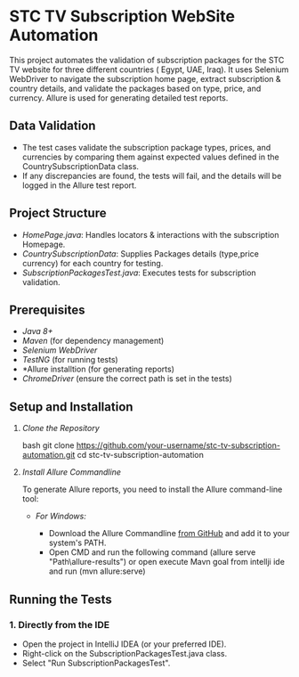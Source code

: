 # STC TV Subscription WebSite Automation

This project automates the validation of subscription packages for the STC TV website for three different countries (
Egypt, UAE, Iraq).
It uses Selenium WebDriver to navigate the subscription home page, extract subscription & country details, and validate
the packages based on type, price, and currency.
Allure is used for generating detailed test reports.

## Data Validation

- The test cases validate the subscription package types, prices, and currencies by comparing them against expected
  values defined in the CountrySubscriptionData class.
- If any discrepancies are found, the tests will fail, and the details will be logged in the Allure test report.

## Project Structure

- *HomePage.java*: Handles locators & interactions with the subscription Homepage.
- *CountrySubscriptionData*: Supplies Packages details (type,price currency) for each country for testing.
- *SubscriptionPackagesTest.java*: Executes tests for subscription validation.

## Prerequisites

- *Java 8+*
- *Maven* (for dependency management)
- *Selenium WebDriver*
- *TestNG* (for running tests)
- *Allure installtion (for generating reports)
- *ChromeDriver* (ensure the correct path is set in the tests)

## Setup and Installation

1. *Clone the Repository*

   bash
   git clone https://github.com/your-username/stc-tv-subscription-automation.git
   cd stc-tv-subscription-automation

2. *Install Allure Commandline*

   To generate Allure reports, you need to install the Allure command-line tool:

    - *For Windows:*

        - Download the Allure Commandline [from GitHub](https://github.com/allure-framework/allure2/releases) and add it
          to your system's PATH.
        - Open CMD and run the following command (allure serve "Path\allure-results") or open execute Mavn goal from
          intellji ide and run (mvn allure:serve)

## Running the Tests

### 1. Directly from the IDE

- Open the project in IntelliJ IDEA (or your preferred IDE).
- Right-click on the SubscriptionPackagesTest.java class.
- Select "Run SubscriptionPackagesTest".
